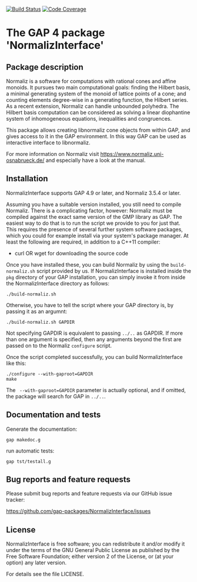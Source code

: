 [![Build Status](https://travis-ci.com/gap-packages/NormalizInterface.svg?branch=master)](https://travis-ci.com/gap-packages/NormalizInterface)
[![Code Coverage](https://codecov.io/github/gap-packages/NormalizInterface/coverage.svg?branch=master&token=)](https://codecov.io/gh/gap-packages/NormalizInterface)

# The GAP 4 package 'NormalizInterface'

## Package description

Normaliz is a software for computations with rational cones and affine
monoids. It pursues two main computational goals: finding the Hilbert
basis, a minimal generating system of the monoid of lattice points of a
cone; and counting elements degree-wise in a generating function, the
Hilbert series.
As a recent extension, Normaliz can handle unbounded polyhedra. The
Hilbert basis computation can be considered as solving a linear
diophantine system of inhomogeneous equations, inequalities and
congruences.

This package allows creating libnormaliz cone objects from within GAP,
and gives access to it in the GAP environment. In this way GAP can be
used as interactive interface to libnormaliz.

For more information on Normaliz visit
<https://www.normaliz.uni-osnabrueck.de/>
and especially have a look at the manual.


## Installation

NormalizInterface supports GAP 4.9 or later, and Normaliz 3.5.4 or later.

Assuming you have a suitable version installed, you still need to
compile Normaliz. There is a complicating factor, however: Normaliz
must be compiled against the exact same version of the GMP library
as GAP. The easiest way to do that is to run the script we provide
to you for just that.  This requires the presence of several further
system software packages, which you could for example install via
your system's package manager. At least the following are required,
in addition to a C++11 compiler:

 * curl OR wget for downloading the source code

Once you have installed these, you can build Normaliz by using the
`build-normaliz.sh` script provided by us. If NormalizInterface is
installed inside the `pkg` directory of your GAP installation, you
can simply invoke it from inside the NormalizInterface directory as
follows:

    ./build-normaliz.sh

Otherwise, you have to tell the script where your GAP directory is,
by passing it as an argumnt:

    ./build-normaliz.sh GAPDIR

Not specifying GAPDIR is equivalent to passing `../..` as GAPDIR. If
more than one argument is specified, then any arguments beyond the
first are passed on to the Normaliz `configure` script.

Once the script completed successfully, you can build NormalizInterface
like this:

    ./configure --with-gaproot=GAPDIR
    make

The ` --with-gaproot=GAPDIR` parameter is actually optional, and if omitted,
the package will search for GAP in `../..`.


## Documentation and tests

Generate the documentation:

    gap makedoc.g

run automatic tests:

    gap tst/testall.g


## Bug reports and feature requests

Please submit bug reports and feature requests via our GitHub issue tracker:

  <https://github.com/gap-packages/NormalizInterface/issues>


## License

NormalizInterface is free software; you can redistribute it and/or modify
it under the terms of the GNU General Public License as published by
the Free Software Foundation; either version 2 of the License, or
(at your option) any later version.

For details see the file LICENSE.
